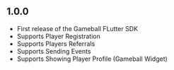 ## 1.0.0

* First release of the Gameball FLutter SDK
* Supports Player Registration
* Supports Players Referrals
* Supports Sending Events
* Supports Showing Player Profile (Gameball Widget)
